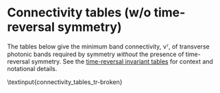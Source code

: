 # Connectivity tables (w/o time-reversal symmetry)

The tables below give the minimum band connectivity, νᵀ, of transverse photonic bands required by symmetry *without* the presence of time-reversal symmetry.
See the [time-reversal invariant tables](/notes/connectivities) for context and notational details.

\textinput{connectivity_tables_tr-broken}
